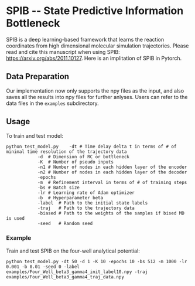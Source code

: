 ﻿

# SPIB -- State Predictive Information Bottleneck
SPIB is a deep learning-based framework that learns the reaction coordinates from high dimensional molecular simulation trajectories. Please read and cite this manuscript when using SPIB: https://arxiv.org/abs/2011.10127. Here is an implitation of SPIB in Pytorch.


## Data Preparation
Our implementation now only supports the npy files as the input, and also saves all the results into npy files for further anlyses. Users can refer to the data files in the ```examples``` subdirectory.

## Usage

To train and test model:
```
python test_model.py	-dt	# Time delay delta t in terms of # of minimal time resolution of the trajectory data
			-d	# Dimension of RC or bottleneck
			-K	# Number of pseudo inputs
			-n1	# Number of nodes in each hidden layer of the encoder
			-n2	# Number of nodes in each hidden layer of the decoder
			-epochs
			-m	# Refinement interval in terms of # of training steps
			-bs # Batch size
			-lr	# Learning rate of Adam optimizer
			-b	# Hyperparameter beta
			-label	# Path to the initial state labels
			-traj	# Path to the trajectory data
			-biased	# Path to the weights of the samples if bised MD is used
			-seed	# Random seed
```
### Example

Train and test SPIB on the four-well analytical potential:
```
python test_model.py -dt 50 -d 1 -K 10 -epochs 10 -bs 512 -m 1000 -lr 0.001 -b 0.01 -seed 0 -label examples/Four_Well_beta3_gamma4_init_label10.npy -traj examples/Four_Well_beta3_gamma4_traj_data.npy
```

